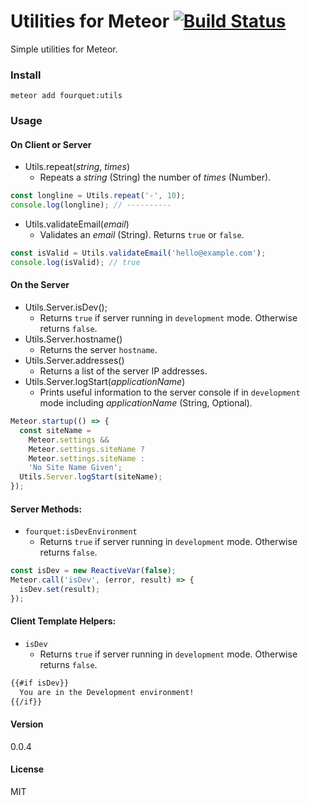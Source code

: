 # Utilities for Meteor [![Build Status](https://travis-ci.org/fourquet/meteor-package-utils.svg?branch=master)](https://travis-ci.org/fourquet/meteor-package-utils)

Simple utilities for Meteor.

### Install
`meteor add fourquet:utils`

### Usage

#### On Client or Server

* Utils.repeat(*string*, *times*)
  * Repeats a *string* (String) the number of *times* (Number).

```js
const longline = Utils.repeat('-', 10);
console.log(longline); // ----------
```
* Utils.validateEmail(*email*)
  * Validates an *email* (String). Returns `true` or `false`.

```js
const isValid = Utils.validateEmail('hello@example.com');
console.log(isValid); // true
```

#### On the Server
  * Utils.Server.isDev();
    * Returns `true` if server running in `development` mode. Otherwise returns `false`.
  * Utils.Server.hostname()
    * Returns the server `hostname`.
  * Utils.Server.addresses()
    * Returns a list of the server IP addresses.
  * Utils.Server.logStart(*applicationName*)
    * Prints useful information to the server console if in `development` mode including *applicationName* (String, Optional).

```js
Meteor.startup(() => {
  const siteName =
    Meteor.settings &&
    Meteor.settings.siteName ?
    Meteor.settings.siteName :
    'No Site Name Given';
  Utils.Server.logStart(siteName);
});
```

#### Server Methods:
  * `fourquet:isDevEnvironment`
    * Returns `true` if server running in `development` mode. Otherwise returns `false`.

```js
const isDev = new ReactiveVar(false);
Meteor.call('isDev', (error, result) => {
  isDev.set(result);
});
```


#### Client Template Helpers:
  * `isDev`
    * Returns `true` if server running in `development` mode. Otherwise returns `false`.

```html
{{#if isDev}}
  You are in the Development environment!
{{/if}}
```

#### Version
0.0.4

#### License
MIT
